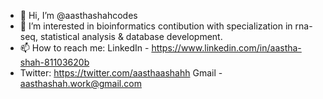 - 👋 Hi, I’m @aasthashahcodes
- 👀 I’m interested in bioinformatics contibution with specialization in rna-seq, statistical analysis & database development. 
- 📫 How to reach me: LinkedIn - https://www.linkedin.com/in/aastha-shah-81103620b 
- Twitter: https://twitter.com/aasthaashahh
                       Gmail - aasthashah.work@gmail.com
<!---
aasthashahcodes/aasthashahcodes is a ✨ special ✨ repository because its `README.md` (this file) appears on your GitHub profile.
You can click the Preview link to take a look at your changes.
--->
